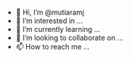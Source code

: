 - 👋 Hi, I’m @mutiaramj
- 👀 I’m interested in ...
- 🌱 I’m currently learning ...
- 💞️ I’m looking to collaborate on ...
- 📫 How to reach me ...

<!---
mutiaramj/mutiaramj is a ✨ special ✨ repository because its `README.md` (this file) appears on your GitHub profile.
You can click the Preview link to take a look at your changes.
--->
